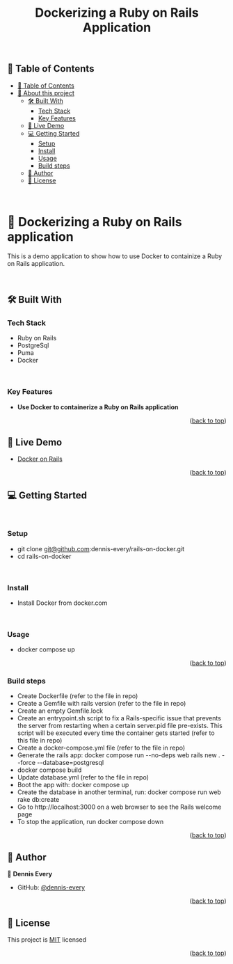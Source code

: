 <a name="readme-top"></a>

<div align="center">

# Dockerizing a Ruby on Rails Application

  <br>
</div>

<!-- TABLE OF CONTENTS -->

## 📗 Table of Contents

- [📗 Table of Contents](#-table-of-contents)
- [📖 About this project ](#-about-project-)
  - [🛠 Built With ](#-built-with-)
    - [Tech Stack ](#tech-stack-)
    - [Key Features ](#key-features-)
  - [🚀 Live Demo ](#-live-demo-)
  - [💻 Getting Started ](#-getting-started-)
    - [Setup](#setup)
    - [Install](#install)
    - [Usage](#usage)
    - [Build steps](#steps)
  - [👥 Author ](#-author-)
  - [📝 License ](#-license-)

<br>
<!-- PROJECT DESCRIPTION -->

# 📖 Dockerizing a Ruby on Rails application <a name="about-project"></a>

This is a demo application to show how to use Docker to containize a Ruby on Rails application.

<br>

## 🛠 Built With <a name="built-with"></a>


### Tech Stack <a name="tech-stack"></a>

  <ul>
    <li>Ruby on Rails</li>
    <li>PostgreSql</li>
    <li>Puma</li>
    <li>Docker</li>
  </ul>
 

<br>
<!-- Features -->

### Key Features <a name="key-features"></a>

- **Use Docker to containerize a Ruby on Rails application**

<p align="right">(<a href="#readme-top">back to top</a>)</p>

<!-- LIVE DEMO -->

## 🚀 Live Demo <a name="live-demo"></a>

- [Docker on Rails](https://dennis-every.github.io/docker-on-rails)

<p align="right">(<a href="#readme-top">back to top</a>)</p>

<!-- GETTING STARTED -->

## 💻 Getting Started <a name="getting-started"></a>

<br>

### Setup

- git clone git@github.com:dennis-every/rails-on-docker.git
- cd rails-on-docker

<br>

### Install

- Install Docker from docker.com

<br>

### Usage

- docker compose up

<p align="right">(<a href="#readme-top">back to top</a>)</p>


### Build steps


- Create Dockerfile (refer to the file in repo)
- Create a Gemfile with rails version (refer to the file in repo)
- Create an empty Gemfile.lock
- Create an entrypoint.sh script to fix a Rails-specific issue that prevents the server from restarting when a certain server.pid file pre-exists. This script will be executed every time the container gets started (refer to this file in repo)
- Create a docker-compose.yml file (refer to the file in repo)
- Generate the rails app: docker compose run --no-deps web rails new . --force --database=postgresql
- docker compose build
- Update database.yml (refer to the file in repo)
- Boot the app with: docker compose up
- Create the database in another terminal, run: docker compose run web rake db:create
- Go to http://localhost:3000 on a web browser to see the Rails welcome page
- To stop the application, run docker compose down

<p align="right">(<a href="#readme-top">back to top</a>)</p>

<!-- AUTHOR -->

## 👥 Author <a name="author"></a>

👤 **Dennis Every**

- GitHub: [@dennis-every](https://github.com/dennis-every)

<p align="right">(<a href="#readme-top">back to top</a>)</p>

<!-- LICENSE -->

## 📝 License <a name="license"></a>

This project is [MIT](./MIT.md) licensed

<p align="right">(<a href="#readme-top">back to top</a>)</p>
